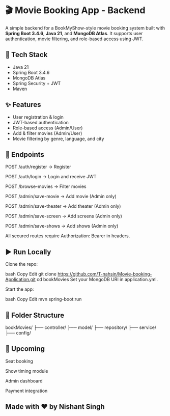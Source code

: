 # 🎬 Movie Booking App - Backend

A simple backend for a BookMyShow-style movie booking system built with **Spring Boot 3.4.6**, **Java 21**, and **MongoDB Atlas**. It supports user authentication, movie filtering, and role-based access using JWT.

## 🔧 Tech Stack
- Java 21
- Spring Boot 3.4.6
- MongoDB Atlas
- Spring Security + JWT
- Maven

## ✨ Features
- User registration & login
- JWT-based authentication
- Role-based access (Admin/User)
- Add & filter movies (Admin/User)
- Movie filtering by genre, language, and city

## 📌 Endpoints
POST /auth/register         → Register

POST /auth/login            → Login and receive JWT

POST /browse-movies         → Filter movies

POST /admin/save-movie       → Add movie (Admin only)

POST /admin/save-theater       → Add theater (Admin only)

POST /admin/save-screen      → Add screens (Admin only)

POST /admin/save-shows       → Add shows (Admin only)

All secured routes require Authorization: Bearer <JWT> in headers.

## ▶️ Run Locally
Clone the repo:

bash
Copy
Edit
git clone https://github.com/T-nahsin/Movie-booking-Application.git
cd bookMovies
Set your MongoDB URI in application.yml.

Start the app:

bash
Copy
Edit
mvn spring-boot:run

## 📂 Folder Structure

bookMovies/
├── controller/
├── model/
├── repository/
├── service/
├── config/


## 🚧 Upcoming
Seat booking

Show timing module

Admin dashboard

Payment integration

## Made with ❤️ by Nishant Singh